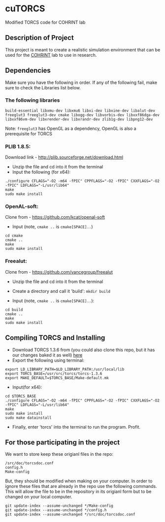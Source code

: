 # cuTORCS
Modified TORCS code for COHRINT lab
## Description of Project
This project is meant to create a realistic simulation environment that can be used for the [COHRINT](http://www.cohrint.info/) lab to use in research.

## Dependencies
Make sure you have the following in order. If any of the following fail, make sure to check the Libraries list below.

### The following libraries
```
build-essential libxmu-dev libxmu6 libxi-dev libxine-dev libalut-dev freeglut3 freeglut3-dev cmake libogg-dev libvorbis-dev libxxf86dga-dev libxxf86vm-dev libxrender-dev libxrandr-dev zlib1g-dev libpng12-dev
```
Note: `freeglut3` has OpenGL as a dependency, OpenGL is also a prerequisite for TORCS
### PLIB 1.8.5:
Download link - http://plib.sourceforge.net/download.html
* Unzip the file and cd into it from the terminal
* Input the following (for x64):
```
./configure CFLAGS="-O2 -m64 -fPIC" CPPFLAGS="-O2 -fPIC" CXXFLAGS="-O2 -fPIC" LDFLAGS="-L/usr/lib64"
make
sudo make install
```

### OpenAL-soft:
Clone from - https://github.com/kcat/openal-soft
* Input (note, `cmake ..` is `cmake[SPACE]..`)
```
cd cmake
cmake ..
make
sudo make install
```

### Freealut:
Clone from - https://github.com/vancegroup/freealut
* Unzip the file and cd into it from the terminal
* Create a directory and call it 'build': `mkdir build`

* Input (note, `cmake ..` is `cmake[SPACE]..`):
```
cd build
cmake ..
make
sudo make install
```

## Compiling TORCS and Installing
* Download TORCS 1.3.6 from (you could also clone this repo, but it has our changes baked it as well) [here](https://sourceforge.net/projects/torcs/files/)
* Export the following using terminal:
```
export LD_LIBRARY_PATH=$LD_LIBRARY_PATH:/usr/local/lib
export TORCS_BASE=/usr/src/torcs/torcs-1.3.6
export MAKE_DEFAULT=$TORCS_BASE/Make-default.mk
```
* Input(for x64):
```
cd $TORCS_BASE
./configure CFLAGS="-O2 -m64 -fPIC" CPPFLAGS="-O2 -fPIC" CXXFLAGS="-O2 -fPIC" LDFLAGS="-L/usr/lib64"
make
sudo make install
sudo make datainstall
```
* Finally, enter 'torcs' into the terminal to run the program. Profit.

## For those participating in the project
We want to store keep these origianl files in the repo:
```
/src/doc/torcsdoc.conf
config.h
Make-config
```
But, they should be modified when making on your computer. In order to ignore these files that are already in the repo use the following commands. This will allow the file to be in the repository in its origianl form but to be changed on your local computer.
```
git update-index --assume-unchanged */Make-config
git update-index --assume-unchanged */config.h
git update-index --assume-unchanged */src/doc/torcsdoc.conf
```
